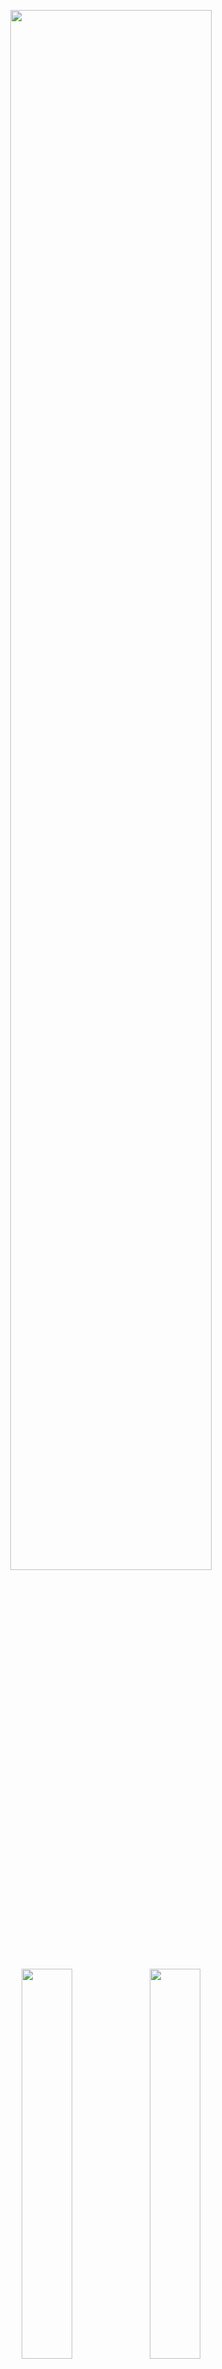 <p align="center">
<img width="80%" src="https://raw.githubusercontent.com/RobethX/RobethX/master/profile-summary-card-output/github_dark/0-profile-details.svg">
</p>

<p align="center">
<img width="40%" src="https://raw.githubusercontent.com/RobethX/RobethX/master/profile-summary-card-output/github_dark/1-repos-per-language.svg">
<img width="40%" src="https://raw.githubusercontent.com/RobethX/RobethX/master/profile-summary-card-output/github_dark/3-stats.svg">
</p>

---

<p align="center">
<a href="https://www.linkedin.com/in/RobChio/"><img src="https://img.shields.io/badge/LinkedIn-%230077B5.svg?&logo=linkedin&logoColor=white"/></a>
<a href="https://paypal.me/RobChiocchio"><img src="https://img.shields.io/badge/PayPal-%230079C1?logo=PayPal"/></a>
</p>


<!--
### Hi there 👋

**RobethX/RobethX** is a ✨ _special_ ✨ repository because its `README.md` (this file) appears on your GitHub profile.

Here are some ideas to get you started:

- 🔭 I’m currently working on ...
- 🌱 I’m currently learning ...
- 👯 I’m looking to collaborate on ...
- 🤔 I’m looking for help with ...
- 💬 Ask me about ...
- 📫 How to reach me: ...
- 😄 Pronouns: ...
- ⚡ Fun fact: ...

<span style="font-famiily:Roboto; text-align:center;"><span style="color:#666666;">Made with :heart: in </span>**New Haven**</span>

-->
